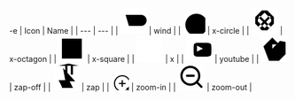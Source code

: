 -e | Icon | Name |
| --- | --- |
| ![wind](icons/wind.svg) | wind |
| ![x-circle](icons/x-circle.svg) | x-circle |
| ![x-octagon](icons/x-octagon.svg) | x-octagon |
| ![x-square](icons/x-square.svg) | x-square |
| ![x](icons/x.svg) | x |
| ![youtube](icons/youtube.svg) | youtube |
| ![zap-off](icons/zap-off.svg) | zap-off |
| ![zap](icons/zap.svg) | zap |
| ![zoom-in](icons/zoom-in.svg) | zoom-in |
| ![zoom-out](icons/zoom-out.svg) | zoom-out |
